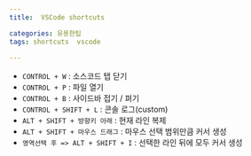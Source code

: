 ```yaml
---
title:  VSCode shortcuts

categories: 유용한팁 
tags: shortcuts  vscode
 
---
```


  
  
- `CONTROL + W` : 소스코드 탭 닫기  
- `CONTROL + P` : 파일 열기  
- `CONTROL + B` : 사이드바 접기 / 펴기  
- `CONTROL + SHIFT + L` : 콘솔 로그(custom)  
- `ALT + SHIFT + 방향키 아래` : 현재 라인 복제  
- `ALT + SHIFT + 마우스 드래그` : 마우스 선택 범위만큼 커서 생성  
- `영역선택 후 => ALT + SHIFT + I` : 선택한 라인 뒤에 모두 커서 생성  
